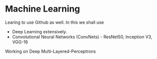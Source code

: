 # Machine Learning 

Learing to use Github as well. 
In this we shall use
- Deep Learning extensively.
- Convolutional Neural Networks (ConvNets) - ResNet50, Inception V3, VGG-16

Working on Deep Multi-Layered-Perceptrons